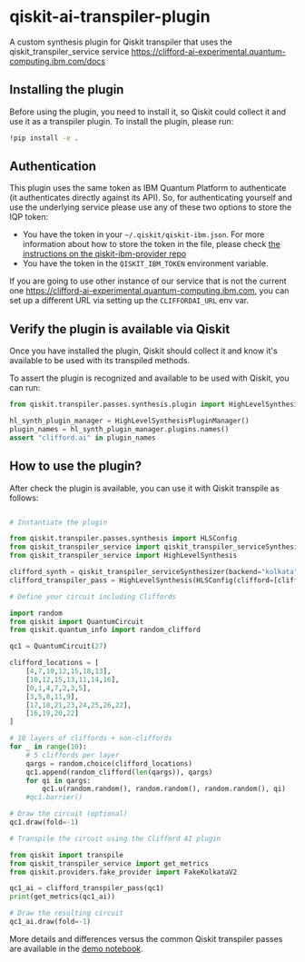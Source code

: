 # qiskit-ai-transpiler-plugin

A custom synthesis plugin for Qiskit transpiler that uses the qiskit_transpiler_service service <https://clifford-ai-experimental.quantum-computing.ibm.com/docs>

## Installing the plugin

Before using the plugin, you need to install it, so Qiskit could collect it and use it as a transpiler plugin. To install the plugin, please run:

```sh
!pip install -e .
```

## Authentication

This plugin uses the same token as IBM Quantum Platform to authenticate (it authenticates directly against its API). So, for authenticating yourself and use the underlying service please use any of these two options to store the IQP token:

- You have the token in your `~/.qiskit/qiskit-ibm.json`. For more information about how to store the token in the file, please check [the instructions on the qiskit-ibm-provider repo](https://github.com/Qiskit/qiskit-ibm-provider/#provider-setup)
- You have the token in the `QISKIT_IBM_TOKEN` environment variable.

If you are going to use other instance of our service that is not the current one <https://clifford-ai-experimental.quantum-computing.ibm.com>, you can set up a different URL via setting up the `CLIFFORDAI_URL` env var.

## Verify the plugin is available via Qiskit

Once you have installed the plugin, Qiskit should collect it and know it's available to be used with its transpiled methods.

To assert the plugin is recognized and available to be used with Qiskit, you can run:

```python
from qiskit.transpiler.passes.synthesis.plugin import HighLevelSynthesisPluginManager

hl_synth_plugin_manager = HighLevelSynthesisPluginManager()
plugin_names = hl_synth_plugin_manager.plugins.names()
assert "clifford.ai" in plugin_names
```

## How to use the plugin?

After check the plugin is available, you can use it with Qiskit transpile as follows:

```python

# Instantiate the plugin

from qiskit.transpiler.passes.synthesis import HLSConfig
from qiskit_transpiler_service import qiskit_transpiler_serviceSynthesizer
from qiskit_transpiler_service import HighLevelSynthesis

clifford_synth = qiskit_transpiler_serviceSynthesizer(backend="kolkata")
clifford_transpiler_pass = HighLevelSynthesis(HLSConfig(clifford=[clifford_synth]))  # The clifford transpiler pass

# Define your circuit including Cliffords

import random
from qiskit import QuantumCircuit
from qiskit.quantum_info import random_clifford

qc1 = QuantumCircuit(27)

clifford_locations = [
    [4,7,10,12,15,18,13],
    [10,12,15,13,11,14,16],
    [0,1,4,7,2,3,5],
    [3,5,8,11,9],
    [17,18,21,23,24,25,26,22],
    [16,19,20,22]
]

# 10 layers of cliffords + non-cliffords
for _ in range(10):
    # 5 cliffords per layer
    qargs = random.choice(clifford_locations)
    qc1.append(random_clifford(len(qargs)), qargs)
    for qi in qargs:
        qc1.u(random.random(), random.random(), random.random(), qi)
    #qc1.barrier()

# Draw the circuit (optional)
qc1.draw(fold=-1)

# Transpile the circuit using the Clifford AI plugin

from qiskit import transpile
from qiskit_transpiler_service import get_metrics
from qiskit.providers.fake_provider import FakeKolkataV2

qc1_ai = clifford_transpiler_pass(qc1)
print(get_metrics(qc1_ai))

# Draw the resulting circuit
qc1_ai.draw(fold=-1)
```

More details and differences versus the common Qiskit transpiler passes are available in the [demo notebook](demo.ipynb).
